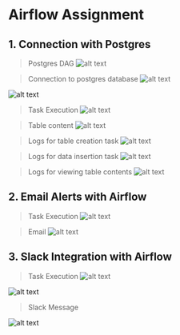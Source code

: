 # Airflow Assignment

## 1. Connection with Postgres
> Postgres DAG
![alt text](https://github.com/anuj-0/Assignments/blob/main/Airflow-Assignment/Screenshots/a1.png)

>Connection to postgres database
![alt text](https://github.com/anuj-0/Assignments/blob/main/Airflow-Assignment/Screenshots/a2.png)

![alt text](https://github.com/anuj-0/Assignments/blob/main/Airflow-Assignment/Screenshots/a3.png)

> Task Execution 
![alt text](https://github.com/anuj-0/Assignments/blob/main/Airflow-Assignment/Screenshots/a4.png)

> Table content
![alt text](https://github.com/anuj-0/Assignments/blob/main/Airflow-Assignment/Screenshots/a5.png)

> Logs for table creation task 
![alt text](https://github.com/anuj-0/Assignments/blob/main/Airflow-Assignment/Screenshots/a6.png)

> Logs for data insertion task
![alt text](https://github.com/anuj-0/Assignments/blob/main/Airflow-Assignment/Screenshots/a7.png)

> Logs for viewing table contents
![alt text](https://github.com/anuj-0/Assignments/blob/main/Airflow-Assignment/Screenshots/a8.png)

## 2. Email Alerts with Airflow

> Task Execution
![alt text](https://github.com/anuj-0/Assignments/blob/main/Airflow-Assignment/Screenshots/b1.png)

>Email 
![alt text](https://github.com/anuj-0/Assignments/blob/main/Airflow-Assignment/Screenshots/b2.png)

## 3. Slack Integration with Airflow

> Task Execution
![alt text](https://github.com/anuj-0/Assignments/blob/main/Airflow-Assignment/Screenshots/c1.png)

![alt text](https://github.com/anuj-0/Assignments/blob/main/Airflow-Assignment/Screenshots/c2.png)

> Slack Message

![alt text](https://github.com/anuj-0/Assignments/blob/main/Airflow-Assignment/Screenshots/c3.png)
